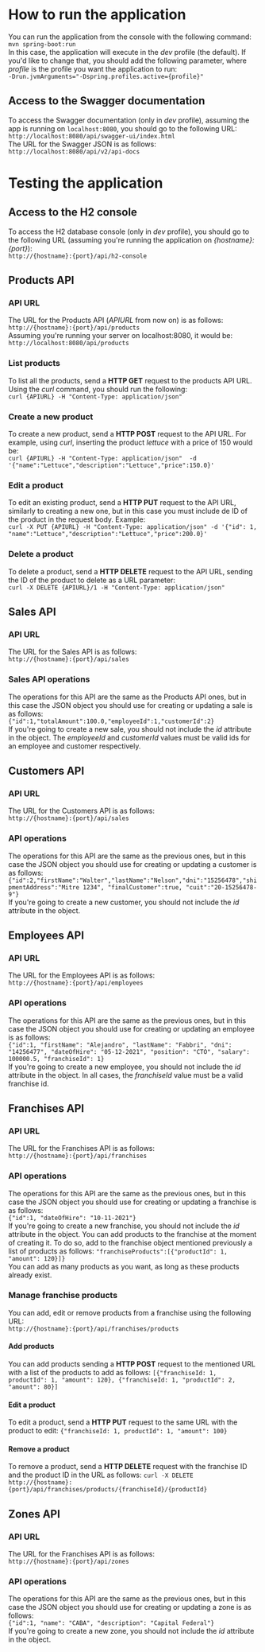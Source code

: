 # How to run the application
You can run the application from the console with the following command:  
	`mvn spring-boot:run`  
In this case, the application will execute in the *dev* profile (the default). If you'd like to change that, you should add the following parameter, where *profile* is the profile you want the application to run:  
	`-Drun.jvmArguments="-Dspring.profiles.active={profile}"`

## Access to the Swagger documentation

To access the Swagger documentation (only in *dev* profile), assuming the app is running on `localhost:8080`, you should go to the following URL:
	`http://localhost:8080/api/swagger-ui/index.html`  
The URL for the Swagger JSON is as follows:  
	`http://localhost:8080/api/v2/api-docs`

# Testing the application

## Access to the H2 console

To access the H2 database console (only in *dev* profile), you should go to the following URL (assuming you're running the application on *{hostname}:{port}*):  
	`http://{hostname}:{port}/api/h2-console`
	
## Products API

### API URL
The URL for the Products API (*APIURL* from now on) is as follows:  
	`http://{hostname}:{port}/api/products`  
Assuming you're running your server on localhost:8080, it would be:  
	`http://localhost:8080/api/products`
	
### List products
To list all the products, send a **HTTP GET** request to the products API URL. Using the *curl* command, you should run the following:  
	`curl {APIURL} -H "Content-Type: application/json"`
	
### Create a new product
To create a new product, send a **HTTP POST** request to the API URL. For example, using *curl*, inserting the product *lettuce* with a price of 150 would be:  
	`curl {APIURL} -H "Content-Type: application/json"  -d '{"name":"Lettuce","description":"Lettuce","price":150.0}'`
	
### Edit a product
To edit an existing product, send a **HTTP PUT** request to the API URL, similarly to creating a new one, but in this case you must include de ID of the product in the request body. Example:  
	`curl -X PUT {APIURL} -H "Content-Type: application/json" -d '{"id": 1, "name":"Lettuce","description":"Lettuce","price":200.0}'`
	
### Delete a product
To delete a product, send a **HTTP DELETE** request to the API URL, sending the ID of the product to delete as a URL parameter:  
	`curl -X DELETE {APIURL}/1 -H "Content-Type: application/json"`
	
## Sales API

### API URL
The URL for the Sales API is as follows:  
	`http://{hostname}:{port}/api/sales`
	
### Sales API operations
The operations for this API are the same as the Products API ones, but in this case the JSON object you should use for creating or updating a sale is as follows:  
	`{"id":1,"totalAmount":100.0,"employeeId":1,"customerId":2}`  
If you're going to create a new sale, you should not include the *id* attribute in the object. The *employeeId* and *customerId* values must be valid ids for an employee and customer respectively.

## Customers API

### API URL
The URL for the Customers API is as follows:  
	`http://{hostname}:{port}/api/sales`
	
### API operations
The operations for this API are the same as the previous ones, but in this case the JSON object you should use for creating or updating a customer is as follows:  
`{"id":2,"firstName":"Walter","lastName":"Nelson","dni":"15256478","shipmentAddress":"Mitre 1234", "finalCustomer":true, "cuit":"20-15256478-9"}`  
If you're going to create a new customer, you should not include the *id* attribute in the object.

## Employees API

### API URL
The URL for the Employees API is as follows:  
	`http://{hostname}:{port}/api/employees`
	
### API operations
The operations for this API are the same as the previous ones, but in this case the JSON object you should use for creating or updating an employee is as follows:  
	`{"id":1, "firstName": "Alejandro", "lastName": "Fabbri", "dni": "14256477", "dateOfHire": "05-12-2021", "position": "CTO", "salary": 100000.5, "franchiseId": 1}`  
If you're going to create a new employee, you should not include the *id* attribute in the object. In all cases, the *franchiseId* value must be a valid franchise id.

## Franchises API

### API URL
The URL for the Franchises API is as follows:  
	`http://{hostname}:{port}/api/franchises`
	
### API operations
The operations for this API are the same as the previous ones, but in this case the JSON object you should use for creating or updating a franchise is as follows:  
	`{"id":1, "dateOfHire": "10-11-2021"}`  
If you're going to create a new franchise, you should not include the *id* attribute in the object.
You can add products to the franchise at the moment of creating it. To do so, add to the franchise object mentioned previously a list of products as follows:
	`"franchiseProducts":[{"productId": 1, "amount": 120}]}`  
You can add as many products as you want, as long as these products already exist.

### Manage franchise products
You can add, edit or remove products from a franchise using the following URL:  
	`http://{hostname}:{port}/api/franchises/products`

#### Add products
You can add products sending a **HTTP POST** request to the mentioned URL with a list of the products to add as follows:
	`[{"franchiseId: 1, productId": 1, "amount": 120}, {"franchiseId: 1, "productId": 2, "amount": 80}]`

#### Edit a product
To edit a product, send a **HTTP PUT** request to the same URL with the product to edit:
	`{"franchiseId: 1, productId": 1, "amount": 100}`  

#### Remove a product
To remove a product, send a **HTTP DELETE** request with the franchise ID and the product ID in the URL as follows:
	`curl -X DELETE http://{hostname}:{port}/api/franchises/products/{franchiseId}/{productId}`
	
## Zones API

### API URL
The URL for the Franchises API is as follows:  
	`http://{hostname}:{port}/api/zones`
	
### API operations
The operations for this API are the same as the previous ones, but in this case the JSON object you should use for creating or updating a zone is as follows:  
	`{"id":1, "name": "CABA", "description": "Capital Federal"}`  
If you're going to create a new zone, you should not include the *id* attribute in the object.
